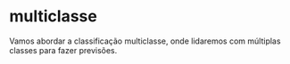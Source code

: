 # multiclasse
Vamos abordar a classificação multiclasse, onde lidaremos com múltiplas classes para fazer previsões.
